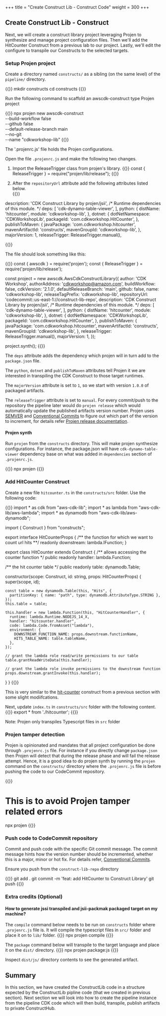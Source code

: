 +++
title = "Create Construct Lib - Construct Code"
weight = 300
+++

## Create Construct Lib - Construct

Next, we will create a construct library project leveraging Projen to synthesize and manage project configuration files.  Then we'll add the HitCounter Construct from a previous lab to our project.  Lastly, we'll edit the configure to transpile our Constructs to the selected targets.

### Setup Projen project

Create a directory named `constructs/` as a sibling (on the same level) of the `pipeline/` directory.

{{<highlight bash>}}
mkdir constructs
cd constructs
{{</highlight>}}

Run the following command to scaffold an awscdk-construct type Projen project

{{<highlight js>}}
npx projen new awscdk-construct \
  --build-workflow false \
  --github false \
  --default-release-branch main \
  --no-git \
  --name "cdkworkshop-lib"
{{</highlight>}}

The '.projenrc.js' file holds the Projen configurations.  

Open the file `.projenrc.js` and make the following two changes.

1. Import the ReleaseTrigger class from projen's library.
{{<highlight js>}}
const { ReleaseTrigger } = require("projen/lib/release");
{{</highlight>}}

2. After the `repositoryUrl` attribute add the following attributes listed below.  
{{<highlight js>}}

  description: 'CDK Construct Library by projen/jsii',
  /* Runtime dependencies of this module. */
  deps: [
    'cdk-dynamo-table-viewer',
  ],
  python: {
    distName: 'hitcounter',
    module: 'cdkworkshop-lib',
  },
  dotnet: {
    dotNetNamespace: 'CDKWorkshopLib',
    packageId: 'com.cdkworkshop.HitCounter',
  },
  publishToMaven: {
    javaPackage: 'com.cdkworkshop.hitcounter',
    mavenArtifactId: 'constructs',
    mavenGroupId: 'cdkworkshop-lib',
  },
  majorVersion: 1,
  releaseTrigger: ReleaseTrigger.manual(),

{{</highlight>}}

The file should look something like this:

{{<highlight js>}}
const { awscdk } = require('projen');
const { ReleaseTrigger } = require('projen/lib/release');

const project = new awscdk.AwsCdkConstructLibrary({
  author: 'CDK Workshop',
  authorAddress: 'cdkworkshop@amazon.com',
  buildWorkflow: false,
  cdkVersion: '2.1.0',
  defaultReleaseBranch: 'main',
  github: false,
  name: 'cdkworkshop-lib',
  releaseTagPrefix: 'cdkworkshop-lib',
  repositoryUrl: 'codecommit::us-east-1://construct-lib-repo',
  description: 'CDK Construct Library by projen/jsii',
  /* Runtime dependencies of this module. */
  deps: [
    'cdk-dynamo-table-viewer',
  ],
  python: {
    distName: 'hitcounter',
    module: 'cdkworkshop-lib',
  },
  dotnet: {
    dotNetNamespace: 'CDKWorkshopLib',
    packageId: 'com.cdkworkshop.HitCounter',
  },
  publishToMaven: {
    javaPackage: 'com.cdkworkshop.hitcounter',
    mavenArtifactId: 'constructs',
    mavenGroupId: 'cdkworkshop-lib',
  },
  releaseTrigger: ReleaseTrigger.manual(),
  majorVersion: 1,
});

project.synth();
{{</highlight>}}

The `deps` attribute adds the dependency which projen will in turn add to the `package.json` file.  

The `python`, `dotnet` and `publishToMaven` attributes tell Projen it we are interested in transpiling the CDK Construct to those target runtimes.

The `majorVersion` attribute is set to `1`, so we start with version `1.0.0` of packaged artifacts.

The `releaseTrigger` attribute is set to `manual`.  For every commit/push to the repository the pipeline later would do `projen release` which would automatically update the published artifacts version number.  Projen uses <a href="https://semver.org/" target="_blank">SEMVER</a> and <a href="https://www.conventionalcommits.org/en/v1.0.0/#specification" target="_blank">Conventional Commits</a> to figure out which part of the version to increment, for details refer <a href="https://projen.io/releases.html" target="_blank">Projen release documentation</a>.

#### Projen synth

Run `projen` from the `constructs` directory.  This will make projen synthesize configurations.  For instance, the package.json will have `cdk-dynamo-table-viewer` dependency base on what was added in `dependencies` section of `.projenrc.js`.

{{<highlight bash>}}
npx projen
{{</highlight>}}

### Add HitCounter Construct 

Create a new file `hitcounter.ts` in the `constructs/src` folder. Use the following code:

{{<highlight js>}}
import * as cdk from "aws-cdk-lib";
import * as lambda from "aws-cdk-lib/aws-lambda";
import * as dynamodb from "aws-cdk-lib/aws-dynamodb";

import { Construct } from "constructs";

export interface HitCounterProps {
  /** the function for which we want to count url hits **/
  readonly downstream: lambda.IFunction;
}

export class HitCounter extends Construct {
  /** allows accessing the counter function */
  public readonly handler: lambda.Function;

  /** the hit counter table */
  public readonly table: dynamodb.Table;

  constructor(scope: Construct, id: string, props: HitCounterProps) {
    super(scope, id);

    const table = new dynamodb.Table(this, "Hits", {
      partitionKey: { name: "path", type: dynamodb.AttributeType.STRING },
    });
    this.table = table;

    this.handler = new lambda.Function(this, "HitCounterHandler", {
      runtime: lambda.Runtime.NODEJS_14_X,
      handler: "hitcounter.handler",
      code: lambda.Code.fromAsset("lambda"),
      environment: {
        DOWNSTREAM_FUNCTION_NAME: props.downstream.functionName,
        HITS_TABLE_NAME: table.tableName,
      },
    });

    // grant the lambda role read/write permissions to our table
    table.grantReadWriteData(this.handler);

    // grant the lambda role invoke permissions to the downstream function
    props.downstream.grantInvoke(this.handler);
  }
}
{{</highlight>}}

This is very similar to the [hit-counter](../../40-hit-counter/300-resources.html) construct from a previous section with some slight modiifcations.

Next, update `index.ts` in `constructs/src` folder with the following content.
{{<highlight js>}}
export * from './hitcounter';
{{</highlight>}}

Note: Projen only transpiles Typescript files in `src` folder 

### Projen tamper detection
Projen is opinionated and mandates that all project configuration be done through `.projenrc.js` file.  For instance if you directly change `package.json` then Projen will detect that during the release phase and will fail the release attempt. Hence, it is a good idea to do projen synth by running the `projen` command on the `constructs/` directory where the `.projenrc.js` file is before pushing the code to our CodeCommit repository.

{{<highlight bash>}}
# This is to avoid Projen tamper related errors
npx projen
{{</highlight>}}

### Push code to CodeCommit repository

Commit and push code with the specific Git commit message.  The commit message hints how the version number should be incremented, whether this is a major, minor or hot fix.  For details refer, <a href="https://www.conventionalcommits.org/en/v1.0.0/#specification" target="_blank">Conventional Commits</a>.

Ensure you push from the `construct-lib-repo` directory

{{<highlight bash>}}
git add .
git commit -m 'feat: add HitCounter to Construct Library'
git push
{{</highlight>}}

### Extra credits (Optional)
#### How to generate jssi transpiled and jsii-packmak packaged target on my machine?

The `compile` command below needs to be run on `constructs` folder where `.projenrc.js` file is.  It will compile the typescript files in `src/` folder and place it on to `lib/` folder.
{{<highlight bash>}}
npx projen compile
{{</highlight>}}

The `package` command below will transpile to the target language and place it on the `dist/` directory.
{{<highlight bash>}}
npx projen package:js
{{</highlight>}}

Inspect `dist/js/` directory contents to see the generated artifact.


## Summary
In this section, we have created the ConstructLib code in a structure expected by the ConstructLib pipline code (that we created in previous section).  Next section we will look into how to create the pipeline instance from the pipeline CDK code which will then build, transpile, publish artifacts to private ConstructHub.
